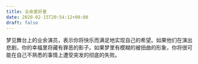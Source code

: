 ```yaml
---
title: 业余爱好者
date: 2020-02-15T20:54:12+08:00
draft: false
---
```


梦见舞台上的业余演员，表示你将快乐而满足地实现自己的希望。如果他们在演出悲剧，你的幸福里将藏有罪恶的影子。如果梦里有模糊的被扭曲的形象，你将很可能在自己不熟悉的事情上遭受突发的彻底的失败。